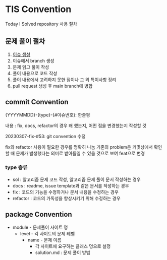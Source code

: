 # TIS Convention
Today I Solved repository 사용 절차

## 문제 풀이 절차
1. [이슈 생성](https://github.com/yj178/TIS/blob/main/.github/ISSUE_TEMPLATE/a-problem-i-will-solve-today-.md)
2. 이슈에서 branch 생성
3. 문제 읽고 풀이 작성 
4. 풀이 내용으로 코드 작성
5. 풀이 내용에서 고려하지 못한 점이나 그 외 특이사항 정리
6. pull request 생성 후 main branch에 병합

## commit Convention
{YYYYMMDD}-{type}-{#이슈번호}: 한줄평 

내용 : fix, docs, refactor의 경우 왜 했는지, 어떤 점을 변경했는지 작성할 것

20230307-fix-#53: git convention 수정

fix와 refactor 사용이 필요한 경우를 명확히 나눔
기존의 problem은 커밋상에서 확인할 때 문제가 발생했다는 의미로 받아들일 수 있을 것으로 보여 feat으로 변경


### type 종류
* sol : 알고리즘 문제 코드 작성, 알고리즘 문제 풀이 문서 작성하는 경우
* docs : readme, issue template과 같은 문서를 작성하는 경우
* fix : 코드의 기능을 수정하거나 문서 내용을 수정하는 경우
* refactor : 코드의 가독성을 향상시키기 위해 수정하는 경우

## package Convention
* module - 문제풀이 사이트 명
  * level - 각 사이트의 문제 레벨
    * name - 문제 이름
      * 각 사이트에 요구하는 클래스 명으로 설정
      * solution.md : 문제 풀이 방법
